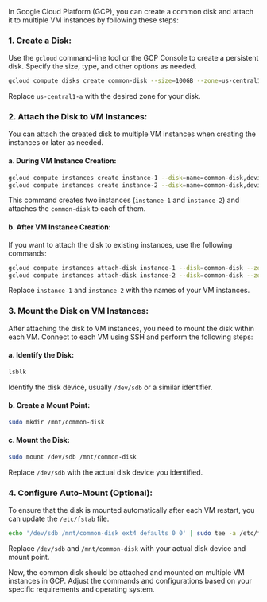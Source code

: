 In Google Cloud Platform (GCP), you can create a common disk and attach it to multiple VM instances by following these steps:

### 1. Create a Disk:

Use the `gcloud` command-line tool or the GCP Console to create a persistent disk. Specify the size, type, and other options as needed.

```bash
gcloud compute disks create common-disk --size=100GB --zone=us-central1-a
```

Replace `us-central1-a` with the desired zone for your disk.

### 2. Attach the Disk to VM Instances:

You can attach the created disk to multiple VM instances when creating the instances or later as needed.

#### a. During VM Instance Creation:

```bash
gcloud compute instances create instance-1 --disk=name=common-disk,device-name=common-disk --zone=us-central1-a
gcloud compute instances create instance-2 --disk=name=common-disk,device-name=common-disk --zone=us-central1-a
```

This command creates two instances (`instance-1` and `instance-2`) and attaches the `common-disk` to each of them.

#### b. After VM Instance Creation:

If you want to attach the disk to existing instances, use the following commands:

```bash
gcloud compute instances attach-disk instance-1 --disk=common-disk --zone=us-central1-a
gcloud compute instances attach-disk instance-2 --disk=common-disk --zone=us-central1-a
```

Replace `instance-1` and `instance-2` with the names of your VM instances.

### 3. Mount the Disk on VM Instances:

After attaching the disk to VM instances, you need to mount the disk within each VM. Connect to each VM using SSH and perform the following steps:

#### a. Identify the Disk:

```bash
lsblk
```

Identify the disk device, usually `/dev/sdb` or a similar identifier.

#### b. Create a Mount Point:

```bash
sudo mkdir /mnt/common-disk
```

#### c. Mount the Disk:

```bash
sudo mount /dev/sdb /mnt/common-disk
```

Replace `/dev/sdb` with the actual disk device you identified.

### 4. Configure Auto-Mount (Optional):

To ensure that the disk is mounted automatically after each VM restart, you can update the `/etc/fstab` file.

```bash
echo '/dev/sdb /mnt/common-disk ext4 defaults 0 0' | sudo tee -a /etc/fstab
```

Replace `/dev/sdb` and `/mnt/common-disk` with your actual disk device and mount point.

Now, the common disk should be attached and mounted on multiple VM instances in GCP. Adjust the commands and configurations based on your specific requirements and operating system.

